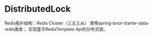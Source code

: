 # DistributedLock
Redis拓扑结构：Redis Cluster（三主三从）
使用spring-boot-starter-data-redis类库；
实现基于RedisTemplate Api的分布式锁。
